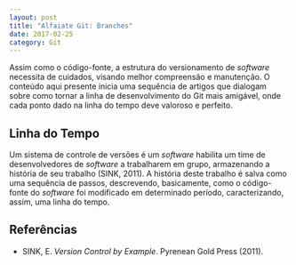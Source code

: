 ```yaml
---
layout: post
title: "Alfaiate Git: Branches"
date: 2017-02-25
category: Git
---
```


Assim como o código-fonte, a estrutura do versionamento de _software_ necessita de cuidados, visando melhor compreensão e manutenção. O conteúdo aqui presente inicia uma sequência de artigos que dialogam sobre como tornar a linha de desenvolvimento do Git mais amigável, onde cada ponto dado na linha do tempo deve valoroso e perfeito.

## Linha do Tempo

Um sistema de controle de versões é um _software_ habilita um time de desenvolvedores de _software_ a trabalharem em grupo, armazenando a história de seu trabalho (SINK, 2011). A história deste trabalho é salva como uma sequência de passos, descrevendo, basicamente, como o código-fonte do _software_ foi modificado em determinado período, caracterizando, assim, uma linha do tempo.

## Referências

* SINK, E. _Version Control by Example_. Pyrenean Gold Press (2011).
